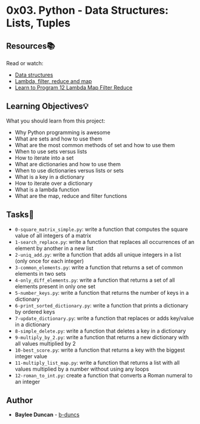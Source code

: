 # 0x03. Python - Data Structures: Lists, Tuples

## Resources:books:
Read or watch:
* [Data structures](https://intranet.hbtn.io/rltoken/zLXjqKCOZkUIVfjuEtWdbQ)  
* [Lambda, filter, reduce and map](https://intranet.hbtn.io/rltoken/XFclspzst6Ho_ft8ePptJw)  
* [Learn to Program 12 Lambda Map Filter Reduce](https://intranet.hbtn.io/rltoken/_9IlkCHTochpxQ3kabrEDw)
  
## Learning Objectives:bulb:
What you should learn from this project:

* Why Python programming is awesome
* What are sets and how to use them
* What are the most common methods of set and how to use them
* When to use sets versus lists
* How to iterate into a set
* What are dictionaries and how to use them
* When to use dictionaries versus lists or sets
* What is a key in a dictionary
* How to iterate over a dictionary
* What is a lambda function
* What are the map, reduce and filter functions

## Tasks:notebook:  

* `0-square_matrix_simple.py`: write a function that computes the square value of all integers of a matrix  
* `1-search_replace.py`: write a function that replaces all occurrences of an element by another in a new list  
* `2-uniq_add.py`: write a function that adds all unique integers in a list (only once for each integer)  
* `3-common_elements.py`: write a function that returns a set of common elements in two sets  
* `4-only_diff_elements.py`: write a function that returns a set of all elements present in only one set  
* `5-number_keys.py`: write a function that returns the number of keys in a dictionary  
* `6-print_sorted_dictionary.py`: write a function that prints a dictionary by ordered keys  
* `7-update_dictionary.py`: write a function that replaces or adds key/value in a dictionary  
* `8-simple_delete.py`: write a function that deletes a key in a dictionary  
* `9-multiply_by_2.py`: write a function that returns a new dictionary with all values multiplied by 2  
* `10-best_score.py`: write a function that returns a key with the biggest integer value  
* `11-multiply_list_map.py`: write a function that returns a list with all values multiplied by a number without using any loops  
* `12-roman_to_int.py`: create a function that converts a Roman numeral to an integer

## Author
* **Baylee Duncan** - [b-duncs](https://github.com/b-duncs)
